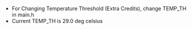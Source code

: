 - For Changing Temperature Threshold (Extra Credits), change TEMP_TH in main.h
- Current TEMP_TH is 29.0 deg celsius
